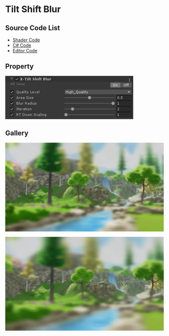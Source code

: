 
# Tilt Shift Blur

## Source Code List
- [Shader Code](Shader/TiltShiftBlur.shader)
- [C# Code](TiltShiftBlur.cs)
- [Editor Code](Editor/TiltShiftBlurEditor.cs)


## Property
![](../../../../Media/Blur/TiltShiftBlur/TiltShiftBlurProperty.png)

## Gallery
![](../../../../Media/Blur/TiltShiftBlur/TiltShiftBlur.jpg)

![](../../../../Media/Blur/TiltShiftBlur/TiltShiftBlur.gif)